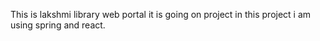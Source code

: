 This is lakshmi library web portal 
it is going on project 
in this project i am using spring and react.
